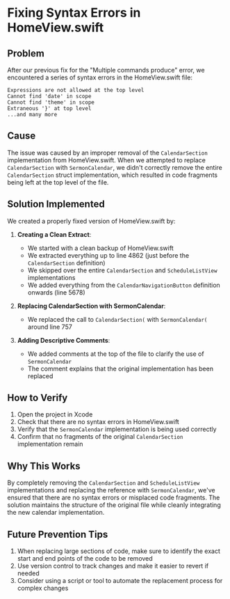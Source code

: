 # Fixing Syntax Errors in HomeView.swift

## Problem

After our previous fix for the "Multiple commands produce" error, we encountered a series of syntax errors in the HomeView.swift file:

```
Expressions are not allowed at the top level
Cannot find 'date' in scope
Cannot find 'theme' in scope
Extraneous '}' at top level
...and many more
```

## Cause

The issue was caused by an improper removal of the `CalendarSection` implementation from HomeView.swift. When we attempted to replace `CalendarSection` with `SermonCalendar`, we didn't correctly remove the entire `CalendarSection` struct implementation, which resulted in code fragments being left at the top level of the file.

## Solution Implemented

We created a properly fixed version of HomeView.swift by:

1. **Creating a Clean Extract**:
   - We started with a clean backup of HomeView.swift
   - We extracted everything up to line 4862 (just before the `CalendarSection` definition)
   - We skipped over the entire `CalendarSection` and `ScheduleListView` implementations
   - We added everything from the `CalendarNavigationButton` definition onwards (line 5678)
   
2. **Replacing CalendarSection with SermonCalendar**:
   - We replaced the call to `CalendarSection(` with `SermonCalendar(` around line 757
   
3. **Adding Descriptive Comments**:
   - We added comments at the top of the file to clarify the use of `SermonCalendar`
   - The comment explains that the original implementation has been replaced

## How to Verify

1. Open the project in Xcode
2. Check that there are no syntax errors in HomeView.swift
3. Verify that the `SermonCalendar` implementation is being used correctly
4. Confirm that no fragments of the original `CalendarSection` implementation remain

## Why This Works

By completely removing the `CalendarSection` and `ScheduleListView` implementations and replacing the reference with `SermonCalendar`, we've ensured that there are no syntax errors or misplaced code fragments. The solution maintains the structure of the original file while cleanly integrating the new calendar implementation.

## Future Prevention Tips

1. When replacing large sections of code, make sure to identify the exact start and end points of the code to be removed
2. Use version control to track changes and make it easier to revert if needed
3. Consider using a script or tool to automate the replacement process for complex changes 